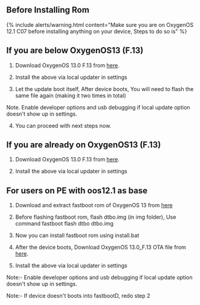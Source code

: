 ## Before Installing Rom

{% include alerts/warning.html content="Make sure you are on OxygenOS 12.1 C07 before installing anything on your device, Steps to do so is" %}

## If you are below OxygenOS13 (F.13)
1. Download OxygenOS 13.0 F.13 from [here](https://sourceforge.net/projects/playground0230/files/OOS13/388b8e01f4364918a9e96543061710b8.zip/download).

2. Install the above via local updater in settings

3. Let the update boot itself, After device boots, You will need to flash the same file again (making it two times in total)

Note. Enable developer options and usb debugging if local update option doesn't show up in settings.

4. You can proceed with next steps now.

## If you are already on OxygenOS13 (F.13)
1. Download OxygenOS 13.0 F.13 from [here](https://sourceforge.net/projects/playground0230/files/OOS13/388b8e01f4364918a9e96543061710b8.zip/download).

2. Install the above via local updater in settings

## For users on PE with oos12.1 as base
1. Download and extract fastboot rom of OxygenOS 13 from [here](https://androidfilehost.com/?fid=4279422670115706121)

2. Before flashing fastboot rom, flash dtbo.img (in img folder),
Use command fastboot flash dtbo dtbo.img

3. Now you can install fastboot rom using install.bat 

4. After the device boots, Download OxygenOS 13.0_F.13 OTA file from [here](https://sourceforge.net/projects/playground0230/files/OOS13/388b8e01f4364918a9e96543061710b8.zip/download).

5. Install the above via local updater in settings

Note:- Enable developer options and usb debugging if local update option doesn't show up in settings.

Note:- If device doesn't boots into fastbootD, redo step 2
